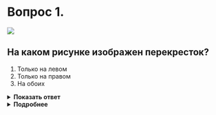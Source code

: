 # Вопрос 1.

![](https://s.drom.ru/i24227/pdd/tickets/2016/1542608923.jpg)

## На каком рисунке изображен перекресток?

1. Только на левом
2. Только на правом
3. На обоих

<details>
<summary><b>Показать ответ</b></summary>
Правильный ответ: 1
</details>
<details>
<summary><b>Подробнее</b></summary>
Перекрёсток - место пересечения, примыкания или разветвления дорог на одном уровне. На левом рисунке изображён неравнозначный перекрёсток. Не считаются перекрёстками выезды с прилегающих территорий. Пример - правый рисунок.
(Пункт 1.2 ПДД)
</details>